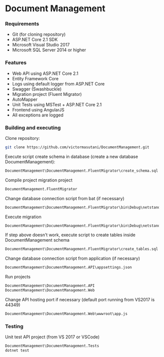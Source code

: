 # Document Management

### Requirements

* Git (for cloning repository)
* ASP.NET Core 2.1 SDK
* Microsoft Visual Studio 2017
* Microsoft SQL Server 2014 or higher

### Features

* Web API using ASP.NET Core 2.1
* Entity Framework Core
* Logs using default logger from ASP.NET Core
* Swagger (Swashbuckle)
* Migration project (Fluent Migrator)
* AutoMapper
* Unit Tests using MSTest + ASP.NET Core 2.1
* Frontend using AngularJS
* All exceptions are logged

### Building and executing

Clone repository:
```sh
git clone https://github.com/victormasutani/DocumentManagement.git
```

Execute script create schema in database (create a new database DocumentManagement):
```sh
DocumentManagement\DocumentManagement.FluentMigrator\create_schema.sql
```

Compile project migration project
```sh
DocumentManagement.FluentMigrator
```

Change database connection script from bat (if necessary)
```sh
DocumentManagement\DocumentManagement.FluentMigrator\bin\Debug\netstandard2.0\migration-up.bat
```

Execute migration
```sh
DocumentManagement\DocumentManagement.FluentMigrator\bin\Debug\netstandard2.0\migration-up.bat
```

If step above doesn't work, execute script to create tables inside DocumentManagement schema
```sh
DocumentManagement\DocumentManagement.FluentMigrator\create_tables.sql
```

Change database connection script from application (if necessary)
```sh
DocumentManagement\DocumentManagement.API\appsettings.json
```

Run projects
```sh
DocumentManagement\DocumentManagement.API
DocumentManagement\DocumentManagement.Web
```

Change API hosting port if necessary (default port running from VS2017 is 44349)
```sh
DocumentManagement\DocumentManagement.Web\wwwroot\app.js
```

### Testing

Unit test API project (from VS 2017 or VSCode)
```sh
DocumentManagement\DocumentManagement.Tests
dotnet test
```
